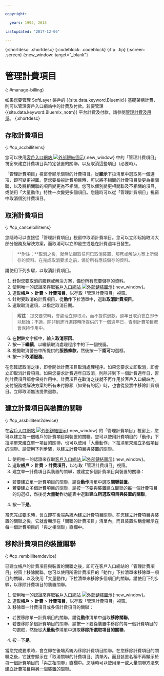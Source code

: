 ```yaml
---

copyright:

  years: 1994, 2018

lastupdated: "2017-12-06"

---
```


{:shortdesc: .shortdesc}
{:codeblock: .codeblock}
{:tip: .tip}
{:screen: .screen}
{:new_window: target="_blank"}


# 管理計費項目
{: #manage-billing}

如果您要管理 SoftLayer 帳戶的 {{site.data.keyword.Bluemix}} 基礎架構計費，則可以管理客戶入口網站中的計費及付款。若要管理 {{site.data.keyword.Bluemix_notm}} 平台計費及付款，請參閱[管理計費及用量](/docs/pricing/index.html#accounts)。
{:shortdesc}

## 存取計費項目
{: #cp_accbillitems}

您可以使用[客戶入口網站 ![外部鏈結圖示](../icons/launch-glyph.svg)](https://control.softlayer.com/){:new_window} 中的「管理計費項目」視窗來建立計費項目與特定裝置的關聯，以及取消這些項目（必要時）。

「管理計費項目」視窗會顯示關聯的計費項目。從**顯示**下拉清單中選取另一個選項，即可變更視圖。當您要檢視計費項目時，可以將不相關的計費項目變更為相關聯，以及將相關聯的項目變更為不相關。您可以個別變更相關聯及不相關的項目，或使用「大量動作」特性一次變更多個項目。您隨時可以從「管理計費項目」視窗中取消個別計費項目。


## 取消計費項目
{: #cp_cancelbillitems}

您隨時可以直接從「管理計費項目」視窗中取消計費項目。您可以立即起始取消大部分服務及解決方案，而取消可以立即發生或是在計費週年日發生。

> **附註：**取消之後，就無法擷取任何已取消裝置、服務或解決方案上所儲存的資料。在完成取消要求之前，備份所有應該儲存的資料。

請使用下列步驟，以取消計費項目。

1. 針對您要取消的服務或解決方案，備份所有您要儲存的資料。
2. 使用唯一的認證來存取[客戶入口網站 ![外部鏈結圖示](../icons/launch-glyph.svg)](https://control.softlayer.com/){:new_window}。
3. 選取**帳戶** > **計費** > **計費項目**，以存取「管理計費項目」視窗。
4. 針對要取消的計費項目，從**動作**下拉清單中，選取**取消計費項目**。
5. 選取取消選項，以指定取消日期。
>**附註**：提交要求時，會處理立即取消，而不提供退款。週年日取消會立即予以起始；不過，除非到進行選擇時所提供的下一個週年日，否則計費項目都會保持作用中。
6. 在**附註**文字框中，輸入**取消原因**。
7. 按一下**繼續**，以繼續取消處理程序中的下一個視窗。
8. 檢閱取消警告中所提供的**服務條款**，然後按一下**認可**勾選框。
9. 按一下**取消服務**。

在您確認取消之後，即會開始計費項目取消處理程序。如果您要求立即取消，即會立即取消計費項目。如果您要求計費週年日取消，則除非到下一個計費週年日，否則計費項目都會保持作用中。計費項目在取消之後就不再作用於客戶入口網站內。支付服務或解決方案的所有未付餘額（如果有的話）時，也會從發票中移除計費項目。立即取消無法提供退款。


## 建立計費項目與裝置的關聯
{: #cp_assbillitem2device}

在[客戶入口網站 ![外部鏈結圖示](../icons/launch-glyph.svg)](https://control.softlayer.com/){:new_window} 的「管理計費項目」視窗上，您可以建立每一個帳戶的計費項目與裝置的關聯。您可以使用計費項目的「動作」下拉清單來建立單一項目的關聯，也可以使用「大量動作」下拉清單來建立多個項目的關聯。請使用下列步驟，以建立計費項目與裝置的關聯。

1. 使用唯一的認證來存取[客戶入口網站 ![外部鏈結圖示](../icons/launch-glyph.svg)](https://control.softlayer.com/){:new_window}。
2. 選取**帳戶** > **計費** > **計費項目**，以存取「管理計費項目」視窗。
3. 建立單一計費項目與裝置的關聯，或建立多個計費項目與裝置的關聯：
  * 若要建立單一計費項目的關聯，請從**動作**清單中選取**關聯裝置**。
  * 若要建立多個計費項目的關聯，請按一下要與裝置建立關聯的每一個計費項目的勾選框，然後從**大量動作**功能表中選取**建立所選取項目與裝置的關聯**。
4. 按一下**是**。

當您完成要求時，會立即在後端系統內建立計費項目關聯。在您建立計費項目與裝置的關聯之後，它就會顯示在「關聯的計費項目」清單內，而且裝置名稱會顯示在每一個計費項目的「與之相關聯」直欄中。


## 移除計費項目的裝置關聯
{: #cp_rembillitemdevice}

已建立帳戶的計費項目與裝置的關聯之後，即可在客戶入口網站的「管理計費項目」視窗上移除關聯。您可以使用所需計費項目的「動作」下拉清單來移除單一項目的關聯，以及使用「大量動作」下拉清單來移除多個項目的關聯。請使用下列步驟，以移除計費項目的裝置關聯。

1. 使用唯一的認證來存取[客戶入口網站 ![外部鏈結圖示](../icons/launch-glyph.svg)](https://control.softlayer.com/){:new_window}。
2. 選取**帳戶** > **計費** > **計費項目**，以存取「管理計費項目」視窗。
3. 移除單一計費項目或多個計費項目的關聯：
  * 若要移除單一計費項目的關聯，請從**動作**清單中選取**移除關聯**。
  * 若要移除多個計費項目的關聯，請按一下要從裝置中移除的每一個計費項目的勾選框，然後從**大量動作**清單中選取**移除所選取項目的關聯**。
4. 按一下**是**。

當您完成要求時，會立即在後端系統內移除計費項目關聯。在您移除計費項目的關聯之後，它就會顯示在「取消關聯的計費項目」清單內，而且裝置名稱不再顯示於每一個計費項目的「與之相關聯」直欄中。您隨時可以使用單一或大量關聯方法來[建立計費項目與另一個裝置的關聯](/docs/customer-portal/cpmanacctbillpay.html#cp_assbillitem2device)。
